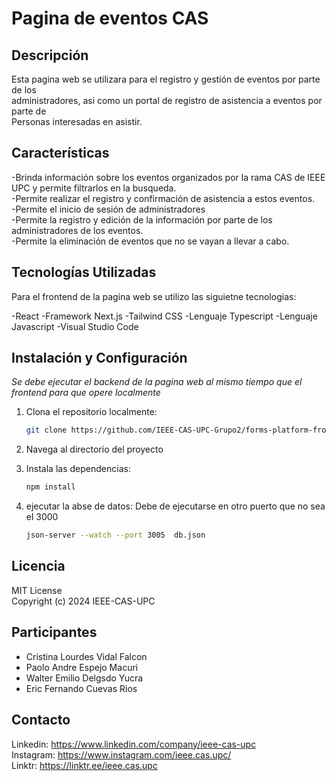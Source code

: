 # Pagina de eventos CAS  
  
## Descripción  
  
Esta pagina web se utilizara para el registro y gestión de eventos por parte de los  
administradores, asi como un portal de registro de asistencia a eventos por parte de  
Personas interesadas en asistir.  

## Características  
  
-Brinda información sobre los eventos organizados por la rama CAS de IEEE UPC y permite filtrarlos en la busqueda.  
-Permite realizar el registro y confirmación de asistencia a estos eventos.  
-Permite el inicio de sesión de administradores  
-Permite la registro y edición de la información por parte de los administradores de los eventos.  
-Permite la eliminación de eventos que no se vayan a llevar a cabo.  
  
## Tecnologías Utilizadas  

Para el frontend de la pagina web se utilizo las siguietne tecnologias:

-React
-Framework Next.js
-Tailwind CSS
-Lenguaje Typescript
-Lenguaje Javascript
-Visual Studio Code

## Instalación y Configuración

*Se debe ejecutar el backend de la pagina web al mismo tiempo que el frontend para que opere localmente*

1. Clona el repositorio localmente:  
    ```bash  
    git clone https://github.com/IEEE-CAS-UPC-Grupo2/forms-platform-frontend/tree/develop.git
    ```  
2. Navega al directorio del proyecto  

3. Instala las dependencias:  
    ```bash
    npm install
    ```  
4. ejecutar la abse de datos:
   Debe de ejecutarse en otro puerto que no sea el 3000  
   ```bash  
   json-server --watch --port 3005  db.json  
   ```  
## Licencia  
  
MIT License  
Copyright (c) 2024 IEEE-CAS-UPC  
  
## Participantes  
  
- Cristina Lourdes Vidal Falcon
- Paolo Andre Espejo Macuri
- Walter Emilio Delgsdo Yucra
- Eric Fernando Cuevas Rios
  
## Contacto  

Linkedin: https://www.linkedin.com/company/ieee-cas-upc  
Instagram: https://www.instagram.com/ieee.cas.upc/  
Linktr: https://linktr.ee/ieee.cas.upc   
  
